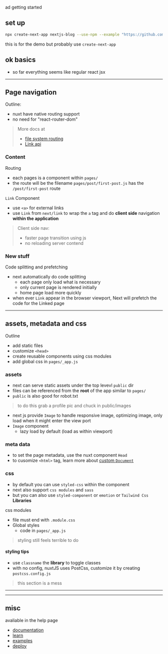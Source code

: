 ad getting started 

## set up

```sh
npx create-next-app nextjs-blog --use-npm --example "https://github.com/vercel/next-learn-starter/tree/master/learn-starter"
```

this is for the demo but probably use `create-next-app`

## ok basics

- so far everything seems like regular react jsx
---

## Page navigation

Outline: 
- nuxt have native routing support
- no need for "react-router-dom"

> More docs at
> - [file system routing](https://nextjs.org/docs/routing/introduction)
> - [Link api](https://nextjs.org/docs/api-reference/next/link)

### Content

Routing
- each pages is a component within `pages/`
- the route will be the filename `pages/post/first-post.js` has the `/post/first-post` route


`Link` Component
- use `<a>` for external links
- use `Link` from `next/link` to wrap the `a` tag and do **client side** navigation **within the application**

> Client side nav:
> - faster page transition using js
> - no reloading server contend

### New stuff

Code splitting and prefetching
- next automatically do code splitting
  - each page only load what is necessary
  - only current page is rendered initially
  - home page load more quickly 
- when ever `Link` appear in the browser viewport, Next will prefetch the code for the Linked page 

--- 

## assets, metadata and css

Outline
- add static files
- customize `<head>`
- create reusable components using css modules
- add global css in `pages/_app.js`

### assets

- next can serve static assets under the top levevl `public` dir
- files can be referenced from the **root** of the app similar to `pages/`
- `public` is also good for robot.txt

> to do this grab a profile pic and chuck in public/images

- next js provide `Image` to handle responsive image, optimizing image, only load when it might enter the view port
- `Image` component
  - lazy load by default (load as within viewport)

### meta data

- to set the page metadata, use the nuxt component `Head`
- to cusomize `<html>` tag, learn more about [custom `Document`](https://nextjs.org/docs/advanced-features/custom-document)

### css

- by default you can use `styled-css` within the component
- next also support `css modules` and `sass`
- but you can also use `styled-component` or `emotion` or `Tailwind Css` **Libraries**

css modules
- file must end with `.module.css`
- Global styles
  - code in `pages/_app.js`

> styling still feels terrible to do

#### styling tips

- use `classname` the **library** to toggle classes
- with no config, nuxtJS uses PostCss, customize it by creating `postcss.config.js`

> this section is a mess

---


---
## misc

avaliable in the help page

- [documentation](https://nextjs.org/docs)
- [learn](https://nextjs.org/learn/basics/create-nextjs-app)
- [examples](https://github.com/vercel/next.js/tree/master/examples)
- [deploy](https://vercel.com/new?utm_medium=default-template&filter=next.js&utm_source=create-next-app&utm_campaign=create-next-app)